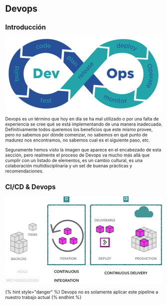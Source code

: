 # Devops

## Introducción

![Devops Workflow](../../.gitbook/assets/download-2.png)

Devops es un término que hoy en día se ha mal utilizado o por una falta de experiencia se cree qué se está implementando de una manera inadecuada. Definitivamente todos queremos los beneficios que este mismo provee, pero no sabemos por dónde comenzar, no sabemos en qué punto de madurez nos encontramos, no sabemos cual es el siguiente paso, etc.



Seguramente hemos visto la imagen que aparece en el encabezado de esta sección, pero realmente el proceso de Devops va mucho más allá que cumplir con un listado de elementos, es un cambio cultural, es una colaboración multidisciplinaria y un set de buenas prácticas y recomendaciones.



##  CI/CD & Devops

![](../../.gitbook/assets/image%20%281%29.png)





{% hint style="danger" %}
Devops no es solamente aplicar este pipeline a nuestro trabajo actual
{% endhint %}

